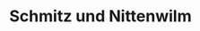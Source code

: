 ---
title: "Schmitz und Nittenwilm"
url: /koeln/schmitz-und-nittenwilm-berrenrather-strasse/
shop: Bäckerei
---